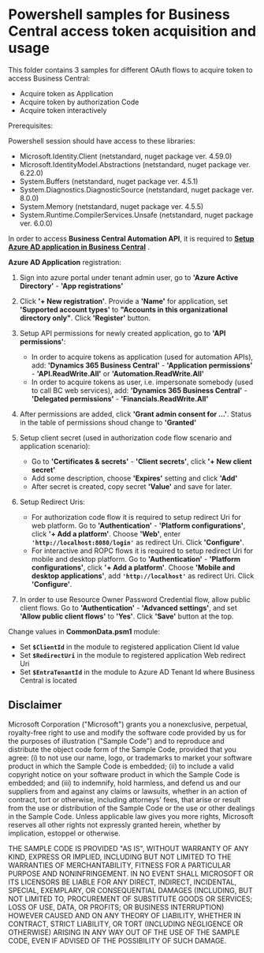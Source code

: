 # Powershell samples for Business Central access token acquisition and usage

This folder contains 3 samples for different OAuth flows to acquire token to access Business Central:

* Acquire token as Application
* Acquire token by authorization Code
* Acquire token interactively

Prerequisites:

Powershell session should have access to these libraries:

 * Microsoft.Identity.Client (netstandard, nuget package ver. 4.59.0)
 * Microsoft.IdentityModel.Abstractions (netstandard, nuget package ver. 6.22.0)
 * System.Buffers (netstandard, nuget package ver. 4.5.1)
 * System.Diagnostics.DiagnosticSource (netstandard, nuget package ver. 8.0.0)
 * System.Memory (netstandard, nuget package ver. 4.5.5)
 * System.Runtime.CompilerServices.Unsafe (netstandard, nuget package ver. 6.0.0)

In order to access **Business Central Automation API**, it is required to **[Setup Azure AD application in Business Central](https://learn.microsoft.com/en-us/dynamics365/business-central/dev-itpro/administration/automation-apis-using-s2s-authentication#task-2-set-up-the-azure-ad-application-in-)** .

**Azure AD Application** registration:

1. Sign into azure portal under tenant admin user, go to **'Azure Active Directory'** - **'App registrations'**

2. Click **'+ New registration'**. Provide a **'Name'** for application, set **'Supported account types'** to **"Accounts in this organizational directory only"**. Click **'Register'** button.

3. Setup API permissions for newly created application, go to **'API permissions'**:
    * In order to acquire tokens as application (used for automation APIs), add: **'Dynamics 365 Business Central'** - **'Application permissions'** - **'API.ReadWrite.All'** or **'Automation.ReadWrite.All'**
    * In order to acquire tokens as user, i.e. impersonate somebody (used to call BC web services), add: **'Dynamics 365 Business Central'** - **'Delegated permissions'** - **'Financials.ReadWrite.All'**

4. After permissions are added, click **'Grant admin consent for ...'**. Status in the table of permissions shoud change to **'Granted'**

5. Setup client secret (used in authorization code flow scenario and application scenario):
    * Go to **'Certificates & secrets'** - **'Client secrets'**, click **'+ New client secret'**
    * Add some description, choose **'Expires'** setting and click **'Add'**
    * After secret is created, copy secret **'Value'** and save for later.

6. Setup Redirect Uris:
    * For authorization code flow it is required to setup redirect Uri for web platform. Go to **'Authentication'** - **'Platform configurations'**, click **'+ Add a platform'**. Choose **'Web'**, enter **`'http://localhost:8080/login'`** as redirect Uri. Click **'Configure'**.
    * For interactive and ROPC flows it is required to setup redirect Uri for mobile and desktop platform. Go to **'Authentication'** - **'Platform configurations'**, click **'+ Add a platform'**. Choose **'Mobile and desktop applications'**, add **`'http://localhost'`** as redirect Uri. Click **'Configure'**.

7. In order to use Resource Owner Password Credential flow, allow public client flows. Go to **'Authentication'** - **'Advanced settings'**, and set **'Allow public client flows'** to **'Yes'**. Click **'Save'** button at the top.

Change values in **CommonData.psm1** module:

  * Set **`$ClientId`** in the module to registered application Client Id value 
  * Set **`$RedirectUri`** in the module to registered application Web redirect Uri
  * Set **`$EntraTenantId`** in the module to Azure AD Tenant Id where Business Central is located

## Disclaimer

Microsoft Corporation ("Microsoft") grants you a nonexclusive, perpetual, royalty-free right to use and modify the software code provided by us for the purposes of illustration ("Sample Code") and to reproduce and distribute the object code form of the Sample Code, provided that you agree: (i) to not use our name, logo, or trademarks to market your software product in which the Sample Code is embedded; (ii) to include a valid copyright notice on your software product in which the Sample Code is embedded; and (iii) to indemnify, hold harmless, and defend us and our suppliers from and against any claims or lawsuits, whether in an action of contract, tort or otherwise, including attorneys' fees, that arise or result from the use or distribution of the Sample Code or the use or other dealings in the Sample Code. Unless applicable law gives you more rights, Microsoft reserves all other rights not expressly granted herein, whether by implication, estoppel or otherwise.

THE SAMPLE CODE IS PROVIDED "AS IS", WITHOUT WARRANTY OF ANY KIND, EXPRESS OR IMPLIED, INCLUDING BUT NOT LIMITED TO THE WARRANTIES OF MERCHANTABILITY, FITNESS FOR A PARTICULAR PURPOSE AND NONINFRINGEMENT. IN NO EVENT SHALL MICROSOFT OR ITS LICENSORS BE LIABLE FOR ANY DIRECT, INDIRECT, INCIDENTAL, SPECIAL, EXEMPLARY, OR CONSEQUENTIAL DAMAGES (INCLUDING, BUT NOT LIMITED TO, PROCUREMENT OF SUBSTITUTE GOODS OR SERVICES; LOSS OF USE, DATA, OR PROFITS; OR BUSINESS INTERRUPTION) HOWEVER CAUSED AND ON ANY THEORY OF LIABILITY, WHETHER IN CONTRACT, STRICT LIABILITY, OR TORT (INCLUDING NEGLIGENCE OR OTHERWISE) ARISING IN ANY WAY OUT OF THE USE OF THE SAMPLE CODE, EVEN IF ADVISED OF THE POSSIBILITY OF SUCH DAMAGE.
